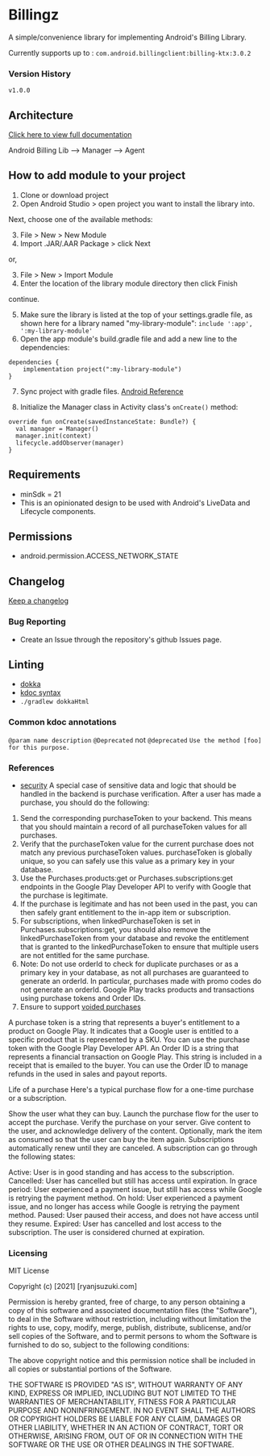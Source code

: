 # Billingz

A simple/convenience library for implementing Android's Billing Library.

Currently supports up to : `com.android.billingclient:billing-ktx:3.0.2`

### Version History
`v1.0.0`

## Architecture

[Click here to view full documentation](https://rjsuzuki.github.io/billingz-dokka/)

Android Billing Lib --> Manager --> Agent 

## How to add module to your project

 1. Clone or download project
 2. Open Android Studio > open project you want to install the library into.

Next, choose one of the available methods:

3. File > New > New Module
4. Import .JAR/.AAR Package > click Next
   
or,

3. File > New > Import Module
4. Enter the location of the library module directory then click Finish

continue.

5. Make sure the library is listed at the top of your settings.gradle file,
as shown here for a library named "my-library-module":
`include ':app', ':my-library-module'`
6. Open the app module's build.gradle file and add a new line to the dependencies:
```
dependencies {
    implementation project(":my-library-module")
}
```
7. Sync project with gradle files.
[Android Reference](https://developer.android.com/studio/projects/android-library)

8. Initialize the Manager class in Activity class's `onCreate()` method:
```
override fun onCreate(savedInstanceState: Bundle?) {
  val manager = Manager()
  manager.init(context)
  lifecycle.addObserver(manager)
}
```

## Requirements

- minSdk = 21
- This is an opinionated design to be used with Android's LiveData and Lifecycle components.

## Permissions

- android.permission.ACCESS_NETWORK_STATE


## Changelog

[Keep a changelog](https://keepachangelog.com/en/1.0.0/)

### Bug Reporting

- Create an Issue through the repository's github Issues page.

## Linting

- [dokka](https://github.com/Kotlin/dokka/blob/master/README.md)
- [kdoc syntax](https://kotlinlang.org/docs/kotlin-doc.html#block-tags)
- `./gradlew dokkaHtml`

### Common kdoc annotations
`@param name description`
`@Deprecated` not `@deprecated`
`Use the method [foo] for this purpose.`

### References

- [security](https://developer.android.com/google/play/billing/security)
A special case of sensitive data and logic that should be handled in the backend is purchase verification. After a user has made a purchase, you should do the following:

1. Send the corresponding purchaseToken to your backend. This means that you should maintain a record of all purchaseToken values for all purchases.
2. Verify that the purchaseToken value for the current purchase does not match any previous purchaseToken values. purchaseToken is globally unique, so you can safely use this value as a primary key in your database.
3. Use the Purchases.products:get or Purchases.subscriptions:get endpoints in the Google Play Developer API to verify with Google that the purchase is legitimate.
4. If the purchase is legitimate and has not been used in the past, you can then safely grant entitlement to the in-app item or subscription.
5. For subscriptions, when linkedPurchaseToken is set in Purchases.subscriptions:get, you should also remove the linkedPurchaseToken from your database and revoke the entitlement that is granted to the linkedPurchaseToken to ensure that multiple users are not entitled for the same purchase.
6. Note: Do not use orderId to check for duplicate purchases or as a primary key in your database, as not all purchases are guaranteed to generate an orderId. In particular, purchases made with promo codes do not generate an orderId.
Google Play tracks products and transactions using purchase tokens and Order IDs.
7. Ensure to support [voided purchases](https://developers.google.com/android-publisher/voided-purchases)

A purchase token is a string that represents a buyer's entitlement to a product on Google Play. It indicates that a Google user is entitled to a specific product that is represented by a SKU. You can use the purchase token with the Google Play Developer API.
An Order ID is a string that represents a financial transaction on Google Play. This string is included in a receipt that is emailed to the buyer. You can use the Order ID to manage refunds in the used in sales and payout reports.

Life of a purchase
Here's a typical purchase flow for a one-time purchase or a subscription.

Show the user what they can buy.
Launch the purchase flow for the user to accept the purchase.
Verify the purchase on your server.
Give content to the user, and acknowledge delivery of the content. Optionally, mark the item as consumed so that the user can buy the item again.
Subscriptions automatically renew until they are canceled. A subscription can go through the following states:

Active: User is in good standing and has access to the subscription.
Cancelled: User has cancelled but still has access until expiration.
In grace period: User experienced a payment issue, but still has access while Google is retrying the payment method.
On hold: User experienced a payment issue, and no longer has access while Google is retrying the payment method.
Paused: User paused their access, and does not have access until they resume.
Expired: User has cancelled and lost access to the subscription. The user is considered churned at expiration.

### Licensing

MIT License

Copyright (c) [2021] [ryanjsuzuki.com]

Permission is hereby granted, free of charge, to any person obtaining a copy
of this software and associated documentation files (the "Software"), to deal
in the Software without restriction, including without limitation the rights
to use, copy, modify, merge, publish, distribute, sublicense, and/or sell
copies of the Software, and to permit persons to whom the Software is
furnished to do so, subject to the following conditions:

The above copyright notice and this permission notice shall be included in all
copies or substantial portions of the Software.

THE SOFTWARE IS PROVIDED "AS IS", WITHOUT WARRANTY OF ANY KIND, EXPRESS OR
IMPLIED, INCLUDING BUT NOT LIMITED TO THE WARRANTIES OF MERCHANTABILITY,
FITNESS FOR A PARTICULAR PURPOSE AND NONINFRINGEMENT. IN NO EVENT SHALL THE
AUTHORS OR COPYRIGHT HOLDERS BE LIABLE FOR ANY CLAIM, DAMAGES OR OTHER
LIABILITY, WHETHER IN AN ACTION OF CONTRACT, TORT OR OTHERWISE, ARISING FROM,
OUT OF OR IN CONNECTION WITH THE SOFTWARE OR THE USE OR OTHER DEALINGS IN THE
SOFTWARE.
